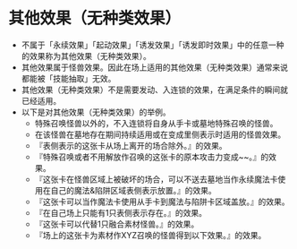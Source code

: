 # 其他效果（无种类效果）

* 不属于「永续效果」「起动效果」「诱发效果」「诱发即时效果」中的任意一种的效果称为其他效果（无种类效果）。
* 其他效果属于怪兽效果。因此在场上适用的其他效果（无种类效果）通常来说都能被「技能抽取」无效。
* 其他效果（无种类效果）不是需要发动、入连锁的效果，在满足条件的瞬间就已经适用。
* 以下是对其他效果（无种类效果）的举例。
  * 特殊召唤怪兽以外的，不入连锁将自身从手卡或墓地特殊召唤的怪兽。
  * 在该怪兽在墓地存在期间持续适用或在变成里侧表示时适用的怪兽效果。
  * 『表侧表示的这张卡从场上离开的场合除外。』的效果。
  * 『特殊召唤或者不用解放作召唤的这张卡的原本攻击力变成~~。』的效果。
  * 『这张卡在怪兽区域上被破坏的场合，可以不送去墓地当作永续魔法卡使用在自己的魔法&陷阱区域表侧表示放置。』的效果。
  * 『这张卡可以当作魔法卡使用从手卡到魔法与陷阱卡区域盖放。』的效果。
  * 『在自己场上只能有1只表侧表示存在。』的效果。
  * 『这张卡可以代替1只融合素材怪兽。』的效果。
  * 『场上的这张卡为素材作XYZ召唤的怪兽得到以下效果。』的效果。

